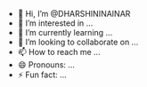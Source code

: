 - 👋 Hi, I’m @DHARSHININAINAR
- 👀 I’m interested in ...
- 🌱 I’m currently learning ...
- 💞️ I’m looking to collaborate on ...
- 📫 How to reach me ...
- 😄 Pronouns: ...
- ⚡ Fun fact: ...

<!---
DHARSHININAINAR/DHARSHININAINAR is a ✨ special ✨ repository because its `README.md` (this file) appears on your GitHub profile.
You can click the Preview link to take a look at your changes.
--->
